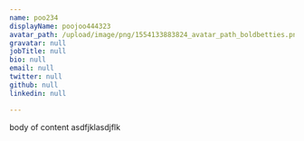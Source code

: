 ```yaml
---
name: poo234
displayName: poojoo444323
avatar_path: /upload/image/png/1554133883824_avatar_path_boldbetties.png
gravatar: null
jobTitle: null
bio: null
email: null
twitter: null
github: null
linkedin: null

---
```



<p>body of content asdfjklasdjflk</p>


